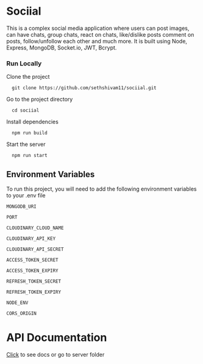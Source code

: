 # Sociial

This is a complex social media application where users can post images, can have chats, group chats, react on chats, like/dislike posts comment on posts, follow/unfollow each other and much more. It is built using Node, Express, MongoDB, Socket.io, JWT, Bcrypt.


### Run Locally

Clone the project

```
  git clone https://github.com/sethshivam11/sociial.git
```

Go to the project directory

```
  cd sociial
```

Install dependencies

```
  npm run build
```

Start the server

```
  npm run start
```


## Environment Variables

To run this project, you will need to add the following environment variables to your .env file

`MONGODB_URI`

`PORT`

`CLOUDINARY_CLOUD_NAME`

`CLOUDINARY_API_KEY`

`CLOUDINARY_API_SECRET`

`ACCESS_TOKEN_SECRET`

`ACCESS_TOKEN_EXPIRY`

`REFRESH_TOKEN_SECRET`

`REFRESH_TOKEN_EXPIRY`

`NODE_ENV`

`CORS_ORIGIN`

# API Documentation

[Click](/server) to see docs or go to server folder